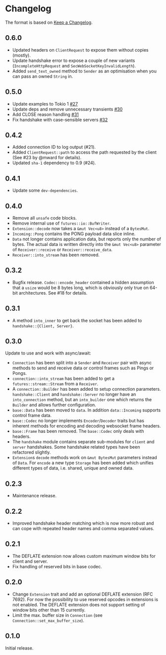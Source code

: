 # Changelog

The format is based on [Keep a Changelog].

[Keep a Changelog]: http://keepachangelog.com/en/1.0.0/

## 0.6.0

- Updated headers on `ClientRequest` to expose them without copies (mostly).
- Update handshake error to expose a couple of new variants (`IncompleteHttpRequest` 
  and `SecWebSocketKeyInvalidLength`).
- Added `send_text_owned` method to `Sender` as an optimisation when you can pass 
  an owned `String` in.

## 0.5.0

- Update examples to Tokio 1 [#27](https://github.com/paritytech/soketto/pull/27)
- Update deps and remove unnecessary transients [#30](https://github.com/paritytech/soketto/pull/30)
- Add CLOSE reason handling [#31](https://github.com/paritytech/soketto/pull/31)
- Fix handshake with case-sensible servers [#32](https://github.com/paritytech/soketto/pull/32)

## 0.4.2

- Added connection ID to log output (#21).
- Added `ClientRequest::path` to access the path requested by the client
  (See #23 by @mward for details).
- Updated `sha-1` dependency to 0.9 (#24).

## 0.4.1

- Update some `dev-dependencies`.

## 0.4.0

- Remove all `unsafe` code blocks.
- Remove internal use of `futures::io::BufWriter`.
- `Extension::decode` now takes a `&mut Vec<u8>` instead of a `BytesMut`.
- `Incoming::Pong` contains the PONG payload data slice inline.
- `Data` not longer contains application data, but reports only the number
  of bytes. The actual data is written directly into the `&mut Vec<u8>`
  parameter of `Receiver::receive` or `Receiver::receive_data`.
- `Receiver::into_stream` has been removed.

## 0.3.2

- Bugfix release. `Codec::encode_header` contained a hidden assumption that
  a `usize` would be 8 bytes long, which is obviously only true on 64-bit
  architectures. See #18 for details.

## 0.3.1

- A method `into_inner` to get back the socket has been added to
  `handshake::{Client, Server}`.

## 0.3.0

Update to use and work with async/await:

- `Connection` has been split into a `Sender` and `Receiver` pair with
  async methods to send and receive data or control frames such as Pings
  or Pongs.
- `connection::into_stream` has been added to get a `futures::stream::Stream`
  from a `Receiver`.
- A `connection::Builder` has been added to setup connection parameters.
  `handshake::Client` and `handshake::Server` no longer have an
  `into_connection` method, but an `into_builder` one which returns the
  `Builder` and allows further configuration.
- `base::Data` has been moved to `data`. In addition `data::Incoming`
  supports control frame data.
- `base::Codec` no longer implements `Encoder`/`Decoder` traits but has
  inherent methods for encoding and decoding websocket frame headers.
- `base::Frame` has been removed. The `base::Codec` only deals with
  headers.
- The `handshake` module contains separate sub-modules for `client` and
  `server` handshakes. Some handshake related types have been refactored
  slightly.
- `Extension`s `decode` methods work on `&mut BytesMut` parameters
  instead of `Data`. For `encode` a new type `Storage` has been added
  which unifies different types of data, i.e. shared, unique and owned data.

## 0.2.3

- Maintenance release.

## 0.2.2

- Improved handshake header matching which is now more robust and can cope with
  repeated header names and comma separated values.

## 0.2.1

- The DEFLATE extension now allows custom maximum window bits for client and server.
- Fix handling of reserved bits in base codec.

## 0.2.0

- Change `Extension` trait and add an optional DEFLATE extension (RFC 7692).
  For now the possibility to use reserved opcodes in extensions is not enabled.
  The DEFLATE extension does not support setting of window bits other than 15
  currently.
- Limit the max. buffer size in `Connection` (see `Connection::set_max_buffer_size`).

## 0.1.0

Initial release.
